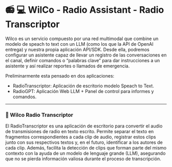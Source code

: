 # :radio: :computer: WilCo - Radio Assistant - Radio Transcriptor 

Wilco es un servicio compuesto por una red multimodal que combine un modelo de speach to text con un LLM (como los que la API de OpenAI entrega) y nuestra propia aplicación API/SDK. Desde ella, podremos configurar un asistente capaz de llevar un registro de las conversaciones en el canal, definir comandos o “palabras clave” para dar instrucciones a un asistente y así realizar reportes o llamados de emergencia.  

Preliminarmente esta pensado en dos aplicaciones:

- RadioTranscriptor: Aplicación de escritorio modelo Speach to Text.
- RadioGPT: Aplicación Web LLM + Panel de control para informes y comandos.

---

### :pencil: Wilco Radio Transcriptor

El RadioTranscriptor es una aplicación de escritorio para convertir el audio de transmisiones de radio en texto escrito. Permite separar el texto en fragmentos correspondientes a cada clip de audio, registrar estos clips junto con sus respectivos textos y, en el futuro, identificar a los autores de cada clip. Además, facilita la detección de clips que forman parte del mismo contexto con la ayuda de un modelo de lenguaje grande (LLM), asegurando que no se pierda información valiosa durante el proceso de transcripción.